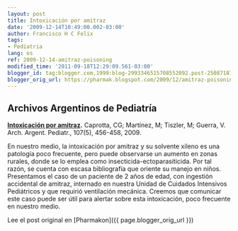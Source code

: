 ```yaml
---
layout: post
title: Intoxicación por amitraz
date: '2009-12-14T10:49:00.002-03:00'
author: Francisco H C Felix
tags:
- Pediatria
lang: es
ref: 2009-12-14-amitraz-poisoning
modified_time: '2011-09-18T12:29:09.561-03:00'
blogger_id: tag:blogger.com,1999:blog-2993346515708552092.post-2508718769565851467
blogger_orig_url: https://pharmak.blogspot.com/2009/12/amitraz-poisoning.html
---
```


## Archivos Argentinos de Pediatría

**[Intoxicación por amitraz](http://ref.scielo.org/4m6gwg).** Caprotta, CG; Martínez, M; Tiszler, M; Guerra, V. Arch. Argent. Pediatr., 107(5), 456-458, 2009.

En nuestro medio, la intoxicación por amitraz y su solvente xileno es una patología poco frecuente, pero puede observarse un aumento en zonas rurales, donde se lo emplea como insecticida-ectoparasiticida. <!--more-->Por tal razón, se cuenta con escasa bibliografía que oriente su manejo en niños. Presentamos el caso de un paciente de 2 años de edad, con ingestión accidental de amitraz, internado en nuestra Unidad de Cuidados Intensivos Pediátricos y que requirió ventilación mecánica. Creemos que comunicar este caso puede ser útil para alertar sobre esta intoxicación, poco frecuente en nuestro medio.

Lee el post original en [Pharmakon]({{ page.blogger_orig_url }})
